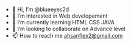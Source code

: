 - 👋 Hi, I’m @blueeyes2d
- 👀 I’m interested in Web developement
- 🌱 I’m currently learning HTML CSS JAVA 
- 💞️ I’m looking to collaborate on Advance level
- 📫 How to reach me ahsanflex2@gmail.com

<!---
blueeyes2d/blueeyes2d is a ✨ special ✨ repository because its `README.md` (this file) appears on your GitHub profile.
You can click the Preview link to take a look at your changes.
--->
